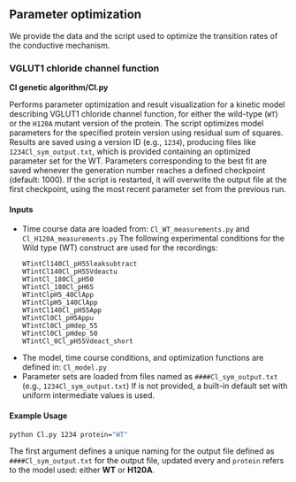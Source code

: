 ## Parameter optimization
We provide the data and the script used to optimize the transition rates of the conductive mechanism. 
### VGLUT1 chloride channel function
**Cl genetic algorithm/Cl.py**

Performs parameter optimization and result visualization for a kinetic model describing VGLUT1 chloride channel function, for either the wild-type (`WT`) or the `H120A` mutant version of the protein.
The script optimizes model parameters for the specified protein version using residual sum of squares. Results are saved using a version ID (e.g., `1234`), producing files like `1234Cl_sym_output.txt`, which is provided containing an optimized parameter set for the WT. Parameters corresponding to the best fit are saved whenever the generation number reaches a defined checkpoint (default: 1000).
If the script is restarted, it will overwrite the output file at the first checkpoint, using the most recent parameter set from the previous run.
#### Inputs
- Time course data are loaded from: `Cl_WT_measurements.py` and `Cl_H120A_measurements.py`
    The following experimental conditions for the Wild type (WT) construct are used for the recordings:
    ```
    WTintCl140Cl_pH55leaksubtract
    WTintCl140Cl_pH55Vdeactu
    WTintCl_180Cl_pH50
    WTintCl_180Cl_pH65
    WTintClpH5_40ClApp
    WTintClpH5_140ClApp
    WTintCl140Cl_pH55App
    WTintCl0Cl_pH5Appu
    WTintCl0Cl_pHdep_55
    WTintCl0Cl_pHdep_50
    WTintCl_0Cl_pH55Vdeact_short
    ```
- The model, time course conditions, and optimization functions are defined in: `Cl_model.py`
- Parameter sets are loaded from files named as `####Cl_sym_output.txt` (e.g., `1234Cl_sym_output.txt`)
  If is not provided, a built-in default set with uniform intermediate values is used. 

#### Example Usage
```bash
python Cl.py 1234 protein="WT"
```
The first argument defines a unique naming for the output file defined as `####Cl_sym_output.txt` for the output file, updated every  and `protein` refers to the model used: either **WT** or **H120A**.

